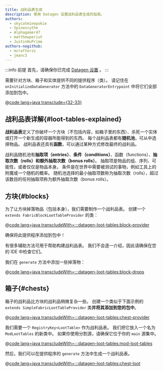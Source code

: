 ```yaml
---
title: 战利品表生成
description: 使用 Datagen 设置战利品表生成的指南。
authors:
  - skycatminepokie
  - Spinoscythe
  - Alphagamer47
  - matthewperiut
  - JustinHuPrime
authors-nogithub:
  - mcrafterzz
  - jmanc3
---
```


:::info 前提
首先，请确保你已完成 [Datagen 设置](./setup) 。
:::

需要针对方块、箱子和实体提供不同的提供程序（类）。 请记住在 `onInitializeDataGenerator` 方法中的 `DataGeneratorEntrypoint` 中将它们全部添加到包中。

@[code lang=java transclude={32-33}](@/reference/latest/src/client/java/com/example/docs/datagen/FabricDocsReferenceDataGenerator.java)

## 战利品表详解{#loot-tables-explained}

**战利品表**定义了你破坏一个方块（不包括内容，如箱子里的东西）、杀死一个实体或打开一个新生成的容器所能得到的东西。 每个战利品表都有**随机池**，可从中选择物品。 战利品表还具有**函数**，可以通过某种方式修改最终的战利品。

战利品随机池有**抽取项（entries）**、**条件（conditions）**、函数（functions）、**抽取次数（rolls）**和**额外抽取次数（bonus rolls）**。 抽取项是物品的组、序列、可能性，或者仅仅是物品本身。 条件是在世界中需要被测试的事物，例如工具上的附魔或一个随机的概率。 随机池选择的最小抽取项数称为抽取次数（rolls），超过该数目的任何抽取项称为额外抽取次数（bonus rolls）。

## 方块{#blocks}

为了让方块掉落物品（包括本身），我们需要制作一个战利品表。 创建一个 `extends FabricBlockLootTableProvider` 的类：

@[code lang=java transcludeWith=:::datagen-loot-tables:block-provider](@/reference/latest/src/client/java/com/example/docs/datagen/FabricDocsReferenceBlockLootTableProvider.java)

确保将此提供程序添加到包中！

有很多辅助方法可用于帮助构建战利品表。 我们不会逐一介绍，因此请确保在您的 IDE 中检查它们。

我们在 `generate` 方法中添加一些掉落物：

@[code lang=java transcludeWith=:::datagen-loot-tables:block-drops](@/reference/latest/src/client/java/com/example/docs/datagen/FabricDocsReferenceBlockLootTableProvider.java)

## 箱子{#chests}

箱子的战利品比方块的战利品稍微复杂一些。 创建一个类似于下面示例的 `extends SimpleFabricLootTableProvider` 类**并将其添加到您的包中**。

@[code lang=java transcludeWith=:::datagen-loot-tables:chest-provider](@/reference/latest/src/client/java/com/example/docs/datagen/FabricDocsReferenceChestLootTableProvider.java)

我们需要一个 `RegistryKey<LootTable>` 作为战利品表。 我们把它放入一个名为 `ModLootTables` 的新类中。 如果你使用分割源，请确保它位于你的 `main` 源集中。

@[code lang=java transcludeWith=:::datagen-loot-tables:mod-loot-tables](@/reference/latest/src/main/java/com/example/docs/ModLootTables.java)

然后，我们可以在提供程序的 `generate` 方法中生成一个战利品表。

@[code lang=java transcludeWith=:::datagen-loot-tables:chest-loot](@/reference/latest/src/client/java/com/example/docs/datagen/FabricDocsReferenceChestLootTableProvider.java)
